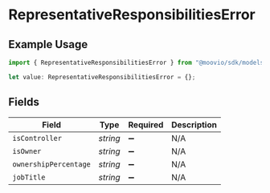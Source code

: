# RepresentativeResponsibilitiesError

## Example Usage

```typescript
import { RepresentativeResponsibilitiesError } from "@moovio/sdk/models/components";

let value: RepresentativeResponsibilitiesError = {};
```

## Fields

| Field                 | Type                  | Required              | Description           |
| --------------------- | --------------------- | --------------------- | --------------------- |
| `isController`        | *string*              | :heavy_minus_sign:    | N/A                   |
| `isOwner`             | *string*              | :heavy_minus_sign:    | N/A                   |
| `ownershipPercentage` | *string*              | :heavy_minus_sign:    | N/A                   |
| `jobTitle`            | *string*              | :heavy_minus_sign:    | N/A                   |